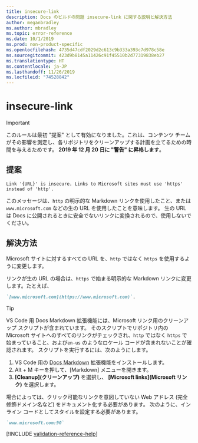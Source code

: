 ```yaml
---
title: insecure-link
description: Docs のビルドの問題 insecure-link に関する説明と解決方法
author: meganbradley
ms.author: mbradley
ms.topic: error-reference
ms.date: 10/1/2019
ms.prod: non-product-specific
ms.openlocfilehash: 4735d47cdf2029d2c613c9b333a393c7d978c58e
ms.sourcegitcommit: 423d9b8145a11426c91f45510b2d77319838eb27
ms.translationtype: HT
ms.contentlocale: ja-JP
ms.lasthandoff: 11/26/2019
ms.locfileid: "74528842"
---
```

# <a name="insecure-link"></a>insecure-link

> [!IMPORTANT]
> このルールは最初 "提案" として有効になりました。これは、コンテンツ チームがその影響を測定し、各リポジトリをクリーンアップする計画を立てるための時間を与えるためです。 **2019 年 12 月 20 日に "警告" に昇格します**。

## <a name="suggestion"></a>提案

`Link '{URL}' is insecure. Links to Microsoft sites must use 'https' instead of 'http'.`

このメッセージは、`http` の明示的な Markdown リンクを使用したこと、または `www.microsoft.com` などの生の URL を使用したことを意味します。 生の URL は Docs に公開されるときに安全でないリンクに変換されるので、使用しないでください。

## <a name="resolution"></a>解決方法

Microsoft サイトに対するすべての URL を、`http` ではなく `https` を使用するように変更します。

リンクが生の URL の場合は、`https` で始まる明示的な Markdown リンクに変更します。たとえば、

```md
`[www.microsoft.com](https://www.microsoft.com)`.
```

> [!TIP]
> VS Code 用 Docs Markdown 拡張機能には、Microsoft リンク用のクリーンアップ スクリプトが含まれています。 そのスクリプトでリポジトリ内の Microsoft サイトへのすべてのリンクがチェックされ、`http` ではなく `https` で始まっていること、および`en-us` のようなロケール コードが含まれないことが確認されます。 スクリプトを実行するには、次のようにします。
>
> 1. VS Code 用の [Docs Markdown](https://marketplace.visualstudio.com/items?itemName=docsmsft.docs-markdown) 拡張機能をインストールします。
> 1. Alt + M キーを押して、[Markdown] メニューを開きます。
> 1. **[Cleanup]\(クリーンアップ\)** を選択し、 **[Microsoft links]\(Microsoft リンク\)** を選択します。

場合によっては、クリック可能なリンクを意図していない Web アドレス (完全修飾ドメイン名など) をドキュメント化する必要があります。 次のように、インライン コードとしてスタイルを設定する必要があります。

```md
`www.microsoft.com:90`
```

<!--make sure to add this file to your includes folder and verify the path-->
[!INCLUDE [validation-reference-help](includes/validation-reference-help.md)]
